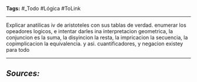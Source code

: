 **Tags:** #_Todo
#Lógica  #ToLink 
- - -
Explicar anatilicas iv de aristoteles con sus tablas de verdad. enumerar los opeadores logicos, e intentar darles ina interpretacion geometrica, la conjuncion es la suma, la disyincion la resta, la impricacion la secuencia, la copimplicacion la equivalencia.  y asi.
cuantificadores, y negacion  existey para todo

- - - 
## ***Sources:***